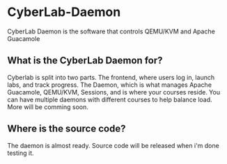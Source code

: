 # CyberLab-Daemon
CyberLab Daemon is the software that controls QEMU/KVM and Apache Guacamole

## What is the CyberLab Daemon for?
Cyberlab is split into two parts. The frontend, where users log in, launch labs, and track progress. The Daemon, which is what manages Apache Guacamole, QEMU/KVM, Sessions, and is where your courses reside. 
You can have multiple daemons with different courses to help balance load. More will be comming soon. 


## Where is the source code?
The daemon is almost ready. Source code will be released when i'm done testing it. 

